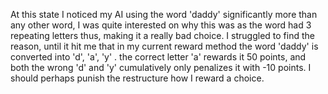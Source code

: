 At this state I noticed my AI using the word 'daddy' significantly more than any other word,
I was quite interested on why this was as the word had 3 repeating letters thus, making it a really bad choice.
I struggled to find the reason, until it hit me that in my current reward method the word 'daddy' is 
converted into 'd', 'a', 'y' . the correct letter 'a' rewards it 50 points, and both the wrong 'd' and 'y' 
cumulatively only penalizes it with -10 points. I should perhaps punish the restructure how I reward a choice. 